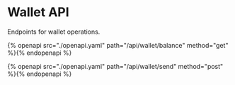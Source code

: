# Wallet API

Endpoints for wallet operations.

{% openapi src="./openapi.yaml" path="/api/wallet/balance" method="get" %}{% endopenapi %}

{% openapi src="./openapi.yaml" path="/api/wallet/send" method="post" %}{% endopenapi %}
